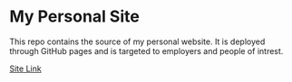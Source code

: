 # My Personal Site
This repo contains the source of my personal website. It is deployed through GitHub pages and is targeted to employers and people of intrest.

[Site Link](https://larmbs.github.io/personal-site/)